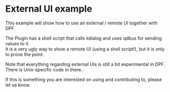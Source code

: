 # External UI example

This example will show how to use an external / remote UI together with DPF.<br/>

The Plugin has a shell script that calls kdialog and uses qdbus for sending values to it.<br/>
It is a very ugly way to show a remote UI (using a shell script!), but it is only to prove the point.<br/>

Note that everything regarding external UIs is still a bit experimental in DPF.<br/>
There is Unix-specific code in there.<br/>

If this is something you are interested on using and contributing to, please let us know.<br/>
